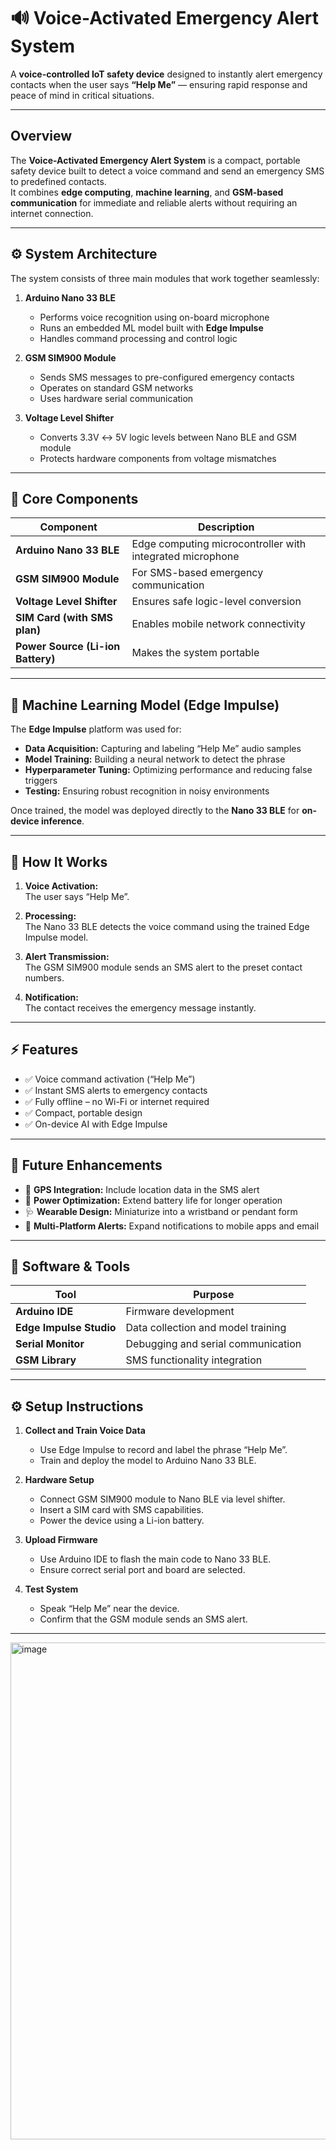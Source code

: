 # 🔊 Voice-Activated Emergency Alert System

A **voice-controlled IoT safety device** designed to instantly alert emergency contacts when the user says **“Help Me”** — ensuring rapid response and peace of mind in critical situations.

---

##  Overview

The **Voice-Activated Emergency Alert System** is a compact, portable safety device built to detect a voice command and send an emergency SMS to predefined contacts.  
It combines **edge computing**, **machine learning**, and **GSM-based communication** for immediate and reliable alerts without requiring an internet connection.

---

## ⚙️ System Architecture

The system consists of three main modules that work together seamlessly:

1. **Arduino Nano 33 BLE**  
   - Performs voice recognition using on-board microphone  
   - Runs an embedded ML model built with **Edge Impulse**  
   - Handles command processing and control logic  

2. **GSM SIM900 Module**  
   - Sends SMS messages to pre-configured emergency contacts  
   - Operates on standard GSM networks  
   - Uses hardware serial communication  

3. **Voltage Level Shifter**  
   - Converts 3.3V ↔ 5V logic levels between Nano BLE and GSM module  
   - Protects hardware components from voltage mismatches  

---

## 🧩 Core Components

| Component | Description |
|------------|-------------|
| **Arduino Nano 33 BLE** | Edge computing microcontroller with integrated microphone |
| **GSM SIM900 Module** | For SMS-based emergency communication |
| **Voltage Level Shifter** | Ensures safe logic-level conversion |
| **SIM Card (with SMS plan)** | Enables mobile network connectivity |
| **Power Source (Li-ion Battery)** | Makes the system portable |

---

## 🧬 Machine Learning Model (Edge Impulse)

The **Edge Impulse** platform was used for:

- **Data Acquisition:** Capturing and labeling “Help Me” audio samples  
- **Model Training:** Building a neural network to detect the phrase  
- **Hyperparameter Tuning:** Optimizing performance and reducing false triggers  
- **Testing:** Ensuring robust recognition in noisy environments  

Once trained, the model was deployed directly to the **Nano 33 BLE** for **on-device inference**.

---

## 🔁 How It Works

1. **Voice Activation:**  
   The user says “Help Me”.

2. **Processing:**  
   The Nano 33 BLE detects the voice command using the trained Edge Impulse model.

3. **Alert Transmission:**  
   The GSM SIM900 module sends an SMS alert to the preset contact numbers.

4. **Notification:**  
   The contact receives the emergency message instantly.

---

## ⚡ Features

- ✅ Voice command activation (“Help Me”)  
- ✅ Instant SMS alerts to emergency contacts  
- ✅ Fully offline – no Wi-Fi or internet required  
- ✅ Compact, portable design  
- ✅ On-device AI with Edge Impulse  

---

## 🔧 Future Enhancements

- 📍 **GPS Integration:** Include location data in the SMS alert  
- 🔋 **Power Optimization:** Extend battery life for longer operation  
- 🩺 **Wearable Design:** Miniaturize into a wristband or pendant form  
- 📱 **Multi-Platform Alerts:** Expand notifications to mobile apps and email  

---

## 🧰 Software & Tools

| Tool | Purpose |
|------|----------|
| **Arduino IDE** | Firmware development |
| **Edge Impulse Studio** | Data collection and model training |
| **Serial Monitor** | Debugging and serial communication |
| **GSM Library** | SMS functionality integration |

---

## ⚙️ Setup Instructions

1. **Collect and Train Voice Data**
   - Use Edge Impulse to record and label the phrase “Help Me”.
   - Train and deploy the model to Arduino Nano 33 BLE.

2. **Hardware Setup**
   - Connect GSM SIM900 module to Nano BLE via level shifter.  
   - Insert a SIM card with SMS capabilities.  
   - Power the device using a Li-ion battery.

3. **Upload Firmware**
   - Use Arduino IDE to flash the main code to Nano 33 BLE.
   - Ensure correct serial port and board are selected.

4. **Test System**
   - Speak “Help Me” near the device.
   - Confirm that the GSM module sends an SMS alert.

---

<img width="967" height="795" alt="image" src="https://github.com/user-attachments/assets/3f85aa42-7d51-4b34-9378-aaa33c02d98f" />
